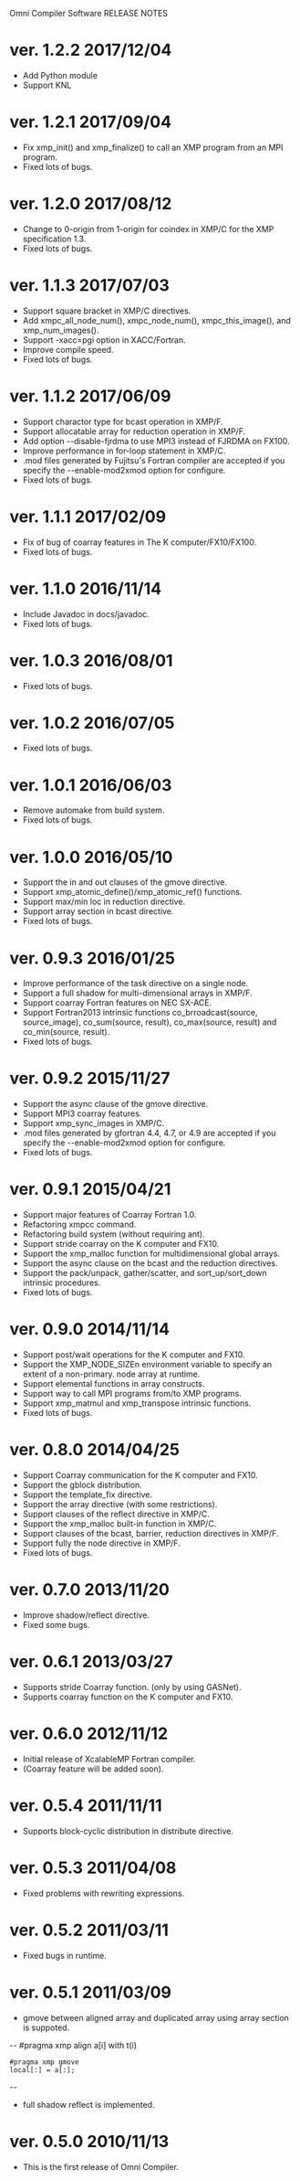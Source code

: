 Omni Compiler Software RELEASE NOTES

# ver. 1.2.2    2017/12/04
* Add Python module
* Support KNL

# ver. 1.2.1    2017/09/04
* Fix xmp_init() and xmp_finalize() to call an XMP program from an MPI program.
* Fixed lots of bugs.

# ver. 1.2.0    2017/08/12
* Change to 0-origin from 1-origin for coindex in XMP/C for the XMP specification 1.3.
* Fixed lots of bugs.

# ver. 1.1.3     2017/07/03
* Support square bracket in XMP/C directives.
* Add xmpc_all_node_num(), xmpc_node_num(), xmpc_this_image(), and xmp_num_images().
* Support -xacc=pgi option in XACC/Fortran.
* Improve compile speed.
* Fixed lots of bugs.

# ver. 1.1.2      2017/06/09
* Support charactor type for bcast operation in XMP/F.
* Support allocatable array for reduction operation in XMP/F.
* Add option --disable-fjrdma to use MPI3 instead of FJRDMA on FX100.
* Improve performance in for-loop statement in XMP/C.
* .mod files generated by Fujitsu's Fortran compiler are accepted if you specify the --enable-mod2xmod option for configure.
* Fixed lots of bugs.

# ver. 1.1.1      2017/02/09
* Fix of bug of coarray features in The K computer/FX10/FX100.
* Fixed lots of bugs.

# ver. 1.1.0      2016/11/14
* Include Javadoc in docs/javadoc.
* Fixed lots of bugs.

# ver. 1.0.3      2016/08/01
* Fixed lots of bugs.

# ver. 1.0.2      2016/07/05
* Fixed lots of bugs.

# ver. 1.0.1      2016/06/03
* Remove automake from build system.
* Fixed lots of bugs.

# ver. 1.0.0      2016/05/10
* Support the in and out clauses of the gmove directive.
* Support xmp_atomic_define()/xmp_atomic_ref() functions.
* Support max/min loc in reduction directive.
* Support array section in bcast directive.
* Fixed lots of bugs.

# ver. 0.9.3      2016/01/25
* Improve performance of the task directive on a single node.
* Support a full shadow for multi-dimensional arrays in XMP/F.
* Support coarray Fortran features on NEC SX-ACE.
* Support Fortran2013 intrinsic functions co_brroadcast(source, source_image), co_sum(source, result), co_max(source, result) and co_min(source, result).
* Fixed lots of bugs.

# ver. 0.9.2      2015/11/27
* Support the async clause of the gmove directive.
* Support MPI3 coarray features.
* Support xmp_sync_images in XMP/C.
* .mod files generated by gfortran 4.4, 4.7, or 4.9 are accepted if you specify the --enable-mod2xmod option for configure.
* Fixed lots of bugs.

# ver. 0.9.1      2015/04/21
* Support major features of Coarray Fortran 1.0.
* Refactoring xmpcc command.
* Refactoring build system (without requiring ant).
* Support stride coarray on the K computer and FX10.
* Support the xmp_malloc function for multidimensional global arrays.
* Support the async clause on the bcast and the reduction directives.
* Support the pack/unpack, gather/scatter, and sort_up/sort_down intrinsic procedures.
* Fixed lots of bugs.

# ver. 0.9.0      2014/11/14
* Support post/wait operations for the K computer and FX10.
* Support the XMP_NODE_SIZEn environment variable to specify an extent of a non-primary.
  node array at runtime.
* Support elemental functions in array constructs.
* Support way to call MPI programs from/to XMP programs.
* Support xmp_matmul and xmp_transpose intrinsic functions.
* Fixed lots of bugs.

# ver. 0.8.0      2014/04/25
* Support Coarray communication for the K computer and FX10.
* Support the gblock distribution.
* Support the template_fix directive.
* Support the array directive (with some restrictions).
* Support clauses of the reflect directive in XMP/C.
* Support the xmp_malloc built-in function in XMP/C.
* Support clauses of the bcast, barrier, reduction directives in XMP/F.
* Support fully the node directive in XMP/F.
* Fixed lots of bugs.

# ver. 0.7.0      2013/11/20
* Improve shadow/reflect directive.
* Fixed some bugs.

# ver. 0.6.1      2013/03/27
* Supports stride Coarray function. (only by using GASNet).
* Supports coarray function on the K computer and FX10.

# ver. 0.6.0      2012/11/12
* Initial release of XcalableMP Fortran compiler.
* (Coarray feature will be added soon).

# ver. 0.5.4      2011/11/11
* Supports block-cyclic distribution in distribute directive.

# ver. 0.5.3      2011/04/08
* Fixed problems with rewriting expressions.

# ver. 0.5.2      2011/03/11
* Fixed bugs in runtime.

# ver. 0.5.1      2011/03/09
* gmove between aligned array and duplicated array using array section is suppoted.

--
    #pragma xmp align a[i] with t(i)

    #pragma xmp gmove
    local[:] = a[:];
--

* full shadow reflect is implemented.

# ver. 0.5.0	2010/11/13
* This is the first release of Omni Compiler.
